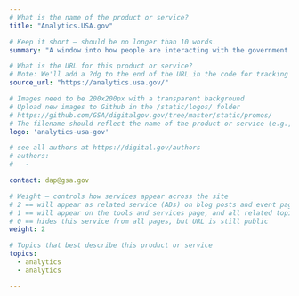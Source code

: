 ```yaml
---
# What is the name of the product or service?
title: "Analytics.USA.gov"

# Keep it short — should be no longer than 10 words.
summary: "A window into how people are interacting with the government online. Powered by the Digital Analytics Program (DAP)"

# What is the URL for this product or service?
# Note: We'll add a ?dg to the end of the URL in the code for tracking purposes
source_url: "https://analytics.usa.gov/"

# Images need to be 200x200px with a transparent background
# Upload new images to Github in the /static/logos/ folder
# https://github.com/GSA/digitalgov.gov/tree/master/static/promos/
# The filename should reflect the name of the product or service (e.g., challenge-gov.png)
logo: 'analytics-usa-gov'

# see all authors at https://digital.gov/authors
# authors:
#   - 

contact: dap@gsa.gov

# Weight — controls how services appear across the site
# 2 == will appear as related service (ADs) on blog posts and event pages
# 1 == will appear on the tools and services page, and all related topic pages
# 0 == hides this service from all pages, but URL is still public
weight: 2

# Topics that best describe this product or service
topics:
  - analytics
  - analytics

---
```

